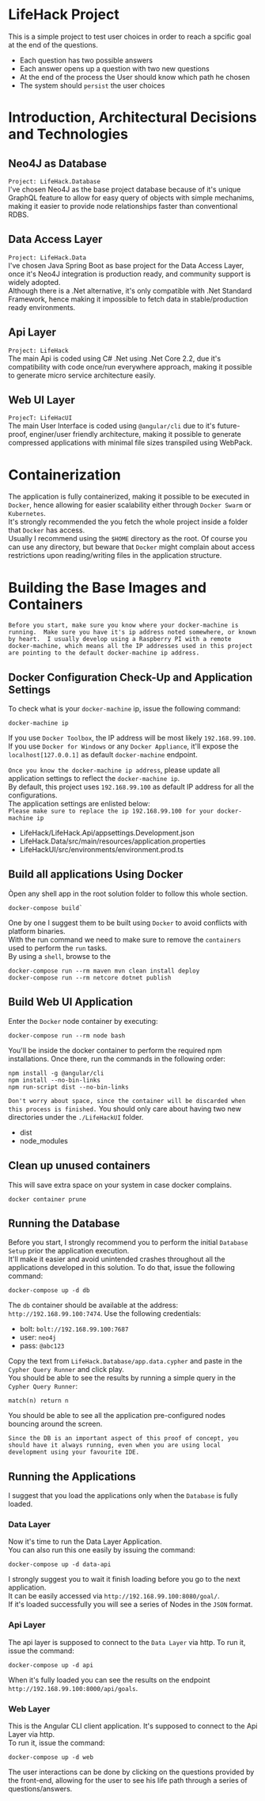 # LifeHack Project 
This is a simple project to test user choices in order to reach a spcific goal at the end of the questions.  
* Each question has two possible answers  
* Each answer opens up a question with two new questions  
* At the end of the process the User should know which path he chosen  
* The system should `persist` the user choices  

# Introduction, Architectural Decisions and Technologies  
## Neo4J as Database  
`Project: LifeHack.Database`  
I've chosen Neo4J as the base project database because of it's unique GraphQL feature to allow for easy query 
of objects with simple mechanims, making it easier to provide node relationships faster than conventional RDBS.  

## Data Access Layer  
`Project: LifeHack.Data`  
I've chosen Java Spring Boot as base project for the Data Access Layer, once it's Neo4J integration is 
production ready, and community support is widely adopted.  
Although there is a .Net alternative, it's only compatible with .Net Standard Framework, hence making it impossible to 
fetch data in stable/production ready environments. 

## Api Layer  
`Project: LifeHack`  
The main Api is coded using C# .Net using .Net Core 2.2, due it's compatibility with code once/run everywhere approach, 
making it possible to generate micro service architecture easily. 

## Web UI Layer  
`ProjecT: LifeHacUI`  
The main User Interface is coded using `@angular/cli` due to it's future-proof, enginer/user friendly architecture, 
making it possible to generate compressed applications with minimal file sizes transpiled using WebPack.  

# Containerization  
The application is fully containerized, making it possible to be executed in `Docker`, hence allowing for 
easier scalability either through `Docker Swarm` or `Kubernetes`.  
It's strongly recommended the you fetch the whole project inside a folder that `Docker` has access.  
Usually I recommend using the `$HOME` directory as the root. Of course you can use any directory, but 
beware that `Docker` might complain about access restrictions upon reading/writing files in the application structure.  


# Building the Base Images and Containers  
`Before you start, make sure you know where your docker-machine is running. 
Make sure you have it's ip address noted somewhere, or known by heart. 
I usually develop using a Raspberry PI with a remote docker-machine, which means all the IP addresses used in this project are pointing to the default docker-machine ip address.`  

## Docker Configuration Check-Up and Application Settings  

To check what is your `docker-machine` ip, issue the following command:
```
docker-machine ip
```

If you use `Docker Toolbox`, the IP address will be most likely `192.168.99.100`.  
If you use `Docker for Windows` or any `Docker Appliance`, it'll expose the `localhost[127.0.0.1]` as default `docker-machine` endpoint.

`Once you know the docker-machine ip address`, please update all application settings to reflect the `docker-machine ip`.  
By default, this project uses `192.168.99.100` as default IP address for all the configurations.  
The application settings are enlisted below:  
`Please make sure to replace the ip 192.168.99.100 for your docker-machine ip`  
* LifeHack/LifeHack.Api/appsettings.Development.json  
* LifeHack.Data/src/main/resources/application.properties  
* LifeHackUI/src/environments/environment.prod.ts  

## Build all applications Using Docker
Òpen any shell app in the root solution folder to follow this whole section.
```
docker-compose build`
```

One by one I suggest them to be built using `Docker` to avoid conflicts with platform binaries.  
With the run command we need to make sure to remove the `containers` used to perform the `run` tasks.  
By using a `shell`, browse to the

```
docker-compose run --rm maven mvn clean install deploy  
docker-compose run --rm netcore dotnet publish
```

## Build Web UI Application
Enter the `Docker` node container by executing: 
```
docker-compose run --rm node bash
```
You'll be inside the docker container to perform the required npm installations. Once there, run the commands in the following order: 

```
npm install -g @angular/cli
npm install --no-bin-links
npm run-script dist --no-bin-links

```
`Don't worry about space, since the container will be discarded when this process is finished.` 
You should only care about having two new directories under the `./LifeHackUI` folder.  
* dist
* node_modules

## Clean up unused containers  
This will save extra space on your system in case docker complains.  
```
docker container prune
```

## Running the Database  
Before you start, I strongly recommend you to perform the initial `Database Setup` prior the application execution.  
It'll make it easier and avoid unintended crashes throughout all the applications developed in this solution. To do that, issue the following command:

```
docker-compose up -d db
```

The `db` container should be available at the address: `http://192.168.99.100:7474`. 
Use the following credentials:  
* bolt: `bolt://192.168.99.100:7687`  
* user: `neo4j`  
* pass: `@abc123`  

Copy the text from `LifeHack.Database/app.data.cypher` and paste in the `Cypher Query Runner` and click play.  
You should be able to see the results by running a simple query in the `Cypher Query Runner`:  
```
match(n) return n
```  

You should be able to see all the application pre-configured nodes bouncing around the screen.  

`Since the DB is an important aspect of this proof of concept, you should have it always running, even when you are using local development using your favourite IDE. ` 

## Running the Applications  
I suggest that you load the applications only when the `Database` is fully loaded.  

### Data Layer  
Now it's time to run the Data Layer Application.  
You can also run this one easily by issuing the command:  
```
docker-compose up -d data-api
```  
I strongly suggest you to wait it finish loading before you go to the next application.  
It can be easily accessed via `http://192.168.99.100:8080/goal/`.  
If it's loaded successfully you will see a series of Nodes in the `JSON` format.  

### Api Layer  
The api layer is supposed to connect to the `Data Layer` via http. To run it, issue the command:
```
docker-compose up -d api
```
When it's fully loaded you can see the results on the endpoint `http://192.168.99.100:8000/api/goals`.  

### Web Layer  
This is the Angular CLI client application. It's supposed to connect to the Api Layer via http.  
To run it, issue the command:
```
docker-compose up -d web
```

The user interactions can be done by clicking on the questions provided by the front-end, allowing for the user to see his life path through a series of questions/answers.

